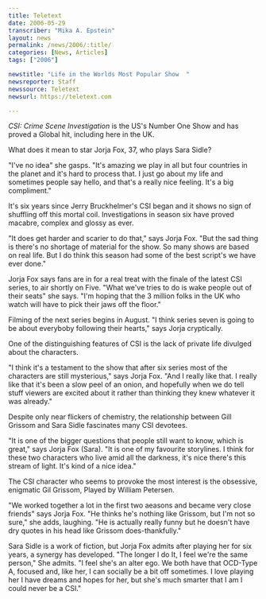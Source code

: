 ```yaml
---
title: Teletext
date: 2006-05-29
transcriber: "Mika A. Epstein"
layout: news
permalink: /news/2006/:title/
categories: [News, Articles]
tags: ["2006"]

newstitle: "Life in the Worlds Most Popular Show  "
newsreporter: Staff
newssource: Teletext
newsurl: https://teletext.com

---
```


*CSI: Crime Scene Investigation* is the US's Number One Show and has proved a Global hit, including here in the UK.

What does it mean to star Jorja Fox, 37, who plays Sara Sidle?

"I've no idea" she gasps. "It's amazing we play in all but four countries in the planet and it's hard to process that. I just go about my life and sometimes people say hello, and that's a really nice feeling. It's a big compliment."

It's six years since Jerry Bruckhelmer's CSI began and it shows no sign of shuffling off this mortal coil. Investigations in season six have proved macabre, complex and glossy as ever.

"It does get harder and scarier to do that," says Jorja Fox. "But the sad thing is there's no shortage of material for the show. So many shows are based on real life. But I do think this season had some of the best script's we have ever done."

Jorja Fox says fans are in for a real treat with the finale of the latest CSI series, to air shortly on Five. "What we've tries to do is wake people out of their seats" she says. "I'm hoping that the 3 million folks in the UK who watch will have to pick their jaws off the floor."

Filming of the next series begins in August. "I think series seven is going to be about everyboby following their hearts," says Jorja cryptically.

One of the distinguishing features of CSI is the lack of private life divulged about the characters.

"I think it's a testament to the show that after six series most of the characters are still mysterious," says Jorja Fox. "And I really like that. I really like that it's been a slow peel of an onion, and hopefully when we do tell stuff viewers are excited about it rather than thinking they knew whatever it was already."

Despite only near flickers of chemistry, the relationship between Gill Grissom and Sara Sidle fascinates many CSI devotees.

"It is one of the bigger questions that people still want to know, which is great," says Jorja Fox (Sara). "It is one of my favourite storylines. I think for these two characters who live amid all the darkness, it's nice there's this stream of light. It's kind of a nice idea."

The CSI character who seems to provoke the most interest is the obsessive, enigmatic Gil Grissom, Played by William Petersen.

"We worked together a lot in the first two aeasons and became very close friends" says Jorja Fox. "He thinks he's nothing like Grissom, but I'm not so sure," she adds, laughing. "He is actually really funny but he doesn't have dry quotes in his head like Grissom does-thankfully."

Sara Sidle is a work of fiction, but Jorja Fox admits after playing her for six years, a synergy has developed. "The longer I do It, I feel we're the same person," She admits. "I feel she's an alter ego. We both have that OCD-Type A, focused and, like her, I can socially be a bit off sometimes. I love playing her I have dreams and hopes for her, but she's much smarter that I am I could never be a CSI."
